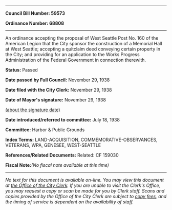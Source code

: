 

********

**Council Bill Number: 59573**
   
**Ordinance Number: 68808**
********

 An ordinance accepting the proposal of West Seattle Post No. 160 of the American Legion that the City sponsor the construction of a Memorial Hall at West Seattle; accepting a quitclaim deed conveying certain property in the City; and providing for an application to the Works Progress Administration of the Federal Government in connection therewith.

**Status:** Passed
   
**Date passed by Full Council:** November 29, 1938
   
**Date filed with the City Clerk:** November 29, 1938
   
**Date of Mayor's signature:** November 29, 1938
   
[(about the signature date)](/~public/approvaldate.htm)
   
   
   
**Date introduced/referred to committee:** July 18, 1938
   
**Committee:** Harbor & Public Grounds
   
   
**Index Terms:** LAND-ACQUISITION, COMMEMORATIVE-OBSERVANCES, VETERANS, WPA, GENESEE, WEST-SEATTLE

**References/Related Documents:** Related: CF 159030

**Fiscal Note:**_(No fiscal note available at this time)_
********

_No text for this document is available on-line. You may view this document at [the Office of the City Clerk](http://www.seattle.gov/leg/clerk/contactUs.htm). If you are unable to visit the Clerk's Office, you may request a copy or scan be made for you by Clerk staff. Scans and copies provided by the Office of the City Clerk are subject to [copy fees](http://clerk.seattle.gov/~public/clerkfees.htm), and the timing of service is dependent on the availability of staff._

